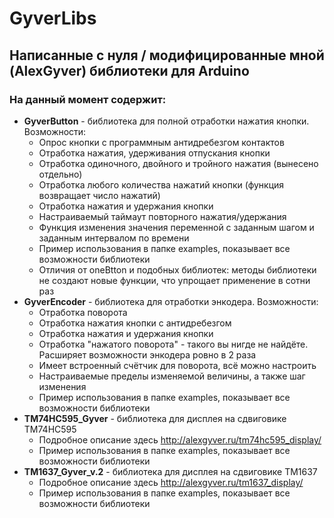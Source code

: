 # GyverLibs
## Написанные с нуля / модифицированные мной (AlexGyver) библиотеки для Arduino
### На данный момент содержит:
- **GyverButton** - библиотека для полной отработки нажатия кнопки. Возможности:
	+ Опрос кнопки с программным антидребезгом контактов
	+ Отработка нажатия, удерживания отпускания кнопки
	+ Отработка одиночного, двойного и тройного нажатия (вынесено отдельно)
	+ Отработка любого количества нажатий кнопки (функция возвращает число нажатий)
	+ Отработка нажатия и удержания кнопки
	+ Настраиваемый таймаут повторного нажатия/удержания
	+ Функция изменения значения переменной с заданным шагом и заданным интервалом по времени
	+ Пример использования в папке examples, показывает все возможности библиотеки
	+ Отличия от oneBtton и подобных библиотек: методы библиотеки не создают новые функции, что упрощает применение в сотни раз
- **GyverEncoder** - библиотека для отработки энкодера. Возможности:
	+ Отработка поворота
	+ Отработка нажатия кнопки с антидребезгом
	+ Отработка нажатия и удержания кнопки
	+ Отработка "нажатого поворота" - такого вы нигде не найдёте. Расширяет возможности энкодера ровно в 2 раза
	+ Имеет встроенный счётчик для поворота, всё можно настроить
	+ Настраиваемые пределы изменяемой величины, а также шаг изменения
	+ Пример использования в папке examples, показывает все возможности библиотеки
- **TM74HC595_Gyver** - библиотека для дисплея на сдвиговике TM74HC595
	+ Подробное описание здесь http://alexgyver.ru/tm74hc595_display/
	+ Пример использования в папке examples, показывает все возможности библиотеки
- **TM1637_Gyver_v.2** - библиотека для дисплея на сдвиговике TM1637
	+ Подробное описание здесь http://alexgyver.ru/tm1637_display/
	+ Пример использования в папке examples, показывает все возможности библиотеки